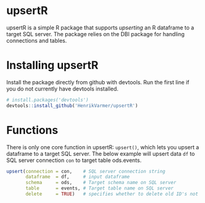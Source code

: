 # upsertR
upsertR is a simple R package that supports *upserting* an R dataframe to a target SQL server. The package relies on the DBI package for handling connections and tables. 

# Installing upsertR
Install the package directly from github with devtools. Run the first line if you do not currently have devtools installed. 

```R
# install.packages('devtools') 
devtools::install_github('HenrikVarmer/upsertR')
```

# Functions 
There is only one core function in upsertR: ```upsert()```, which lets you upsert a dataframe to a target SQL server. The below example will upsert data ```df``` to SQL server connection ```con``` to target table ods.events.

```R
upsert(connection = con,    # SQL server connection string
       dataframe  = df,     # input dataframe
       schema     = ods,    # Target schema name on SQL server
       table      = events, # Target table name on SQL server
       delete     = TRUE)   # specifies whether to delete old ID's not present in input DF. TRUE deletes
```
